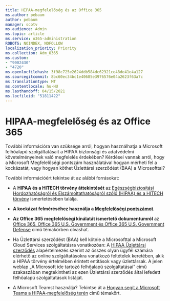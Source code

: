 ```yaml
---
title: HIPAA-megfelelőség és az Office 365
ms.author: pebaum
author: pebaum
manager: scotv
ms.audience: Admin
ms.topic: article
ms.service: o365-administration
ROBOTS: NOINDEX, NOFOLLOW
localization_priority: Priority
ms.collection: Adm_O365
ms.custom:
- "9002430"
- "4720"
ms.openlocfilehash: 3f98c725e2624ddb584dc62321ce48de41e4a127
ms.sourcegitcommit: 8bc60ec34bc1e40685e3976576e04a2623f63a7c
ms.translationtype: MT
ms.contentlocale: hu-HU
ms.lasthandoff: 04/15/2021
ms.locfileid: "51811422"
---
```

# <a name="hippa-compliance-and-office-365"></a>HIPAA-megfelelőség és az Office 365

További információra van szüksége arról, hogyan használhatja a Microsoft felhőalapú szolgáltatásait a HIPAA biztonsági és adatvédelmi követelményeinek való megfelelés érdekében?  Kérdései vannak arról, hogy a Microsoft Megfelelőségi pontszám használatával hogyan mérheti fel a kockázatát, vagy hogyan köthet Üzlettársi szerződést (BAA) a Microsofttal?  

További információért tekintse át az alábbi forrásokat:

- A **HIPAA és a HITECH törvény áttekintését** az [Egészségbiztosítási Hordozhatóságról és Elszámoltathatóságról szóló (HIPAA) és a HITECH törvény](https://docs.microsoft.com/microsoft-365/compliance/offering-hipaa-hitech?view=o365-worldwide) ismertetésében találja.

- **A kockázat felméréséhez használja a [Megfelelőségi pontszámot](https://docs.microsoft.com/microsoft-365/compliance/offering-hipaa-hitech?view=o365-worldwide#use-microsoft-compliance-score-to-assess-your-risk)**.

- **Az Office 365 megfelelőségi kínálatát ismertető dokumentumról** az [Office 365, Office 365 U.S. Government és Office 365 U.S. Government Defense](https://go.microsoft.com/fwlink/p/?LinkID=2077751) című témakörben olvashat.

- Ha Üzlettársi szerződést (BAA) kell kötnie a Microsofttal a Microsoft Cloud Services szolgáltatásra vonatkozóan: A [HIPAA Üzlettársi szerződés](https://aka.ms/BAA) alapértelmezés szerint az összes olyan ügyfél számára elérhető az online szolgáltatásokra vonatkozó feltételek keretében, akik a HIPAA törvény értelmében érintett entitások vagy üzlettársak. A jelen weblap „A Microsoft ide tartozó felhőalapú szolgáltatásai” című szakaszában megtekintheti az ezen Üzlettársi szerződés által lefedett felhőalapú szolgáltatások listáját.

- A Microsoft Teamst használja? Tekintse át a [Hogyan segít a Microsoft Teams a HIPAA-megfelelőség terén](https://www.microsoft.com/microsoft-365/blog/2019/04/30/white-paper-microsoft-teams-healthcare-providers-hipaa-compliance/) című témakört.
